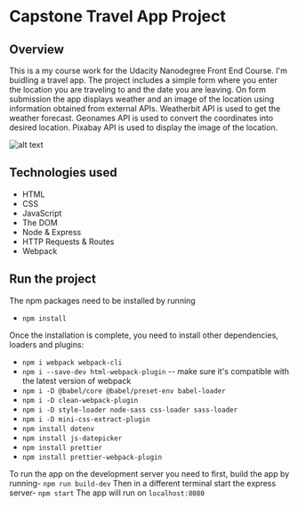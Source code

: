 # Capstone Travel App Project

## Overview
This is a my course work for the Udacity Nanodegree Front End Course. I'm buidling a travel app. The project includes a simple form where you enter the location you are traveling to and the date you are leaving. On form submission the app displays weather and an image of the location using information obtained from external APIs.
Weatherbit API is used to get the weather forecast.
Geonames API is used to convert the coordinates into desired location. 
Pixabay API is used to display the image of the location.

![alt text]()

## Technologies used 
- HTML
- CSS 
- JavaScript
- The DOM 
- Node & Express 
- HTTP Requests & Routes 
- Webpack 

## Run the project

The npm packages need to be installed by running
- `npm install`

Once the installation is complete, you need to install other dependencies, loaders and plugins: 
- `npm i webpack webpack-cli`
- `npm i --save-dev html-webpack-plugin` -- make sure it's compatible with the latest version of webpack
- `npm i -D @babel/core @babel/preset-env babel-loader`
- `npm i -D clean-webpack-plugin`
- `npm i -D style-loader node-sass css-loader sass-loader`
- `npm i -D mini-css-extract-plugin `
- `npm install dotenv`
- `npm install js-datepicker`
- `npm install prettier`
- `npm install prettier-webpack-plugin`

To run the app on the development server you need to first, build the app by running-
`npm run build-dev`
Then in a different terminal start the express server-
`npm start`
The app will run on `localhost:8080`
